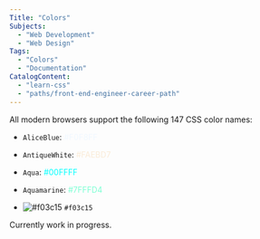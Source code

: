 ```yaml
---
Title: "Colors"
Subjects:
  - "Web Development"
  - "Web Design"
Tags: 
  - "Colors"
  - "Documentation"
CatalogContent:
  - "learn-css"
  - "paths/front-end-engineer-career-path"
---
```


All modern browsers support the following 147 CSS color names:

- `AliceBlue`: <span style="color:AliceBlue">#F0F8FF</span>
- `AntiqueWhite`: <span style="color:AntiqueWhite">#FAEBD7</span>
- `Aqua`: <span style="color:#00FFFF;">#00FFFF</span>
- `Aquamarine`: <span style="color:#7FFFD4;">#7FFFD4</span>

- ![#f03c15](https://via.placeholder.com/15/f03c15/000000?text=+) `#f03c15`

Currently work in progress.
